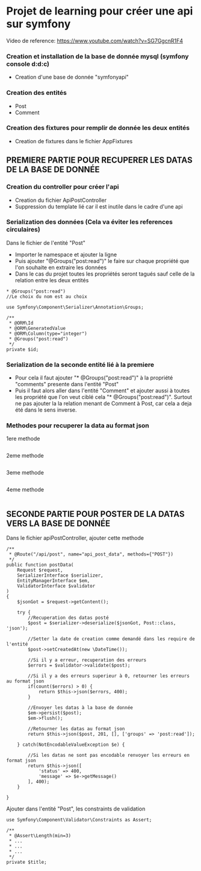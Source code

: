 # Projet de learning pour créer une api sur symfony

Video de reference: https://www.youtube.com/watch?v=SG7GgcnR1F4

### Creation et installation de la base de donnée mysql (symfony console d:d:c)
- Creation d'une base de donnée "symfonyapi"

### Creation des entités
- Post
- Comment

### Creation des fixtures pour remplir de donnée les deux entités
- Creation de fixtures dans le fichier AppFixtures

## PREMIERE PARTIE POUR RECUPERER LES DATAS DE LA BASE DE DONNÉE

### Creation du controller pour créer l'api
- Creation du fichier ApiPostController
- Suppression du template lié car il est inutile dans le cadre d'une api

### Serialization des données (Cela va éviter les references circulaires)
Dans le fichier de l'entité "Post"
- Importer le namespace et ajouter la ligne
- Puis ajouter "@Groups("post:read")" le faire sur chaque propriété que l'on souhaite en extraire les données
- Dans le cas du projet toutes les propriétés seront tagués sauf celle de la relation entre les deux entités

```
* @Groups("post:read")
//Le choix du nom est au choix
```

```
use Symfony\Component\Serializer\Annotation\Groups;

/**
 * @ORM\Id
 * @ORM\GeneratedValue
 * @ORM\Column(type="integer")
 * @Groups("post:read")
 */
private $id;
```

### Serialization de la seconde entité lié à la premiere
- Pour cela il faut ajouter "* @Groups("post:read")" à la propriété "comments" presente dans l'entité "Post"
- Puis il faut alors aller dans l'entité "Comment" et ajouter aussi à toutes les propriété que l'on veut ciblé cela "* @Groups("post:read")". Surtout ne pas ajouter la la relation menant de Comment à Post, car cela a deja été dans le sens inverse.

### Methodes pour recuperer la data au format json

1ere methode
```
```

2eme methode
```
```

3eme methode
```
```

4eme methode
```
```

## SECONDE PARTIE POUR POSTER DE LA DATAS VERS LA BASE DE DONNÉE

Dans le fichier apiPostController, ajouter cette methode

```
/**
 * @Route("/api/post", name="api_post_data", methods={"POST"})
 */
public function postData(
    Request $request,
    SerializerInterface $serializer,
    EntityManagerInterface $em,
    ValidatorInterface $validator
)
{
    $jsonGot = $request->getContent();

    try {
        //Recuperation des datas posté
        $post = $serializer->deserialize($jsonGot, Post::class, 'json');

        //Setter la date de creation comme demandé dans les require de l'entité
        $post->setCreatedAt(new \DateTime());

        //Si il y a erreur, recuperation des erreurs
        $errors = $validator->validate($post);

        //Si il y a des erreurs superieur à 0, retourner les erreurs au format json
        if(count($errors) > 0) {
            return $this->json($errors, 400);
        }

        //Envoyer les datas à la base de donnée
        $em->persist($post);
        $em->flush();

        //Retourner les datas au format json
        return $this->json($post, 201, [], ['groups' => 'post:read']);

    } catch(NotEncodableValueException $e) {

        //Si les datas ne sont pas encodable renvoyer les erreurs en format json
        return $this->json([
            'status' => 400,
            'message' => $e->getMessage()
        ], 400);
    }

}
```

Ajouter dans l'entité "Post", les constraints de validation

```
use Symfony\Component\Validator\Constraints as Assert;

/**
 * @Assert\Length(min=3)
 * ...
 * ...
 * ...
 */
private $title;
```

